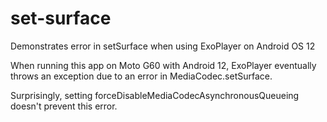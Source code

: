 # set-surface
Demonstrates error in setSurface when using ExoPlayer on Android OS 12

When running this app on Moto G60 with Android 12, ExoPlayer eventually throws an exception due to an error in MediaCodec.setSurface.

Surprisingly, setting forceDisableMediaCodecAsynchronousQueueing doesn't prevent this error.
